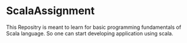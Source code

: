 # ScalaAssignment

This Repositry is meant to learn for basic programming fundamentals of Scala language. So one can start developing application using scala.
